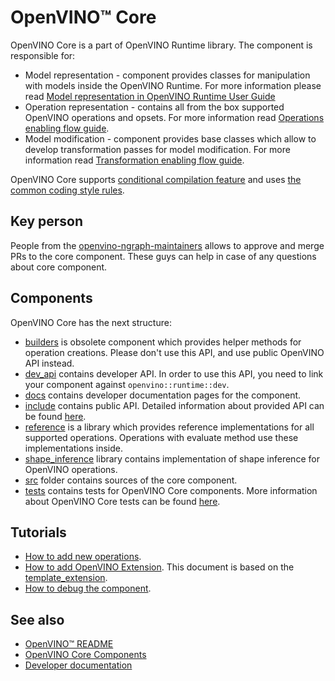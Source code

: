 # OpenVINO™ Core

OpenVINO Core is a part of OpenVINO Runtime library. 
The component is responsible for:
 * Model representation - component provides classes for manipulation with models inside the OpenVINO Runtime. For more information please read [Model representation in OpenVINO Runtime User Guide](https://docs.openvino.ai/2023.0/openvino_docs_OV_UG_Model_Representation.html)
 * Operation representation - contains all from the box supported OpenVINO operations and opsets. For more information read [Operations enabling flow guide](./docs/operation_enabling_flow.md).
 * Model modification - component provides base classes which allow to develop transformation passes for model modification. For more information read [Transformation enabling flow guide](#todo).

OpenVINO Core supports [conditional compilation feature](../../docs/dev/conditional_compilation.md) and uses [the common coding style rules](../../docs/dev/coding_style.md).

## Key person

People from the [openvino-ngraph-maintainers](https://github.com/orgs/openvinotoolkit/teams/openvino-ngraph-maintainers) allows to approve and merge PRs to the core component. These guys can help in case of any questions about core component.

## Components

OpenVINO Core has the next structure:
 * [builders](./builder) is obsolete component which provides helper methods for operation creations. Please don't use this API, and use public OpenVINO API instead.
 * [dev_api](./dev_api) contains developer API. In order to use this API, you need to link your component against `openvino::runtime::dev`.
 * [docs](./docs) contains developer documentation pages for the component.
 * [include](./include) contains public API. Detailed information about provided API can be found [here](./docs/api_details.md).
 * [reference](./reference) is a library which provides reference implementations for all supported operations. Operations with evaluate method use these implementations inside.
 * [shape_inference](./shape_inference) library contains implementation of shape inference for OpenVINO operations.
 * [src](./src) folder contains sources of the core component.
 * [tests](./tests) contains tests for OpenVINO Core components. More information about OpenVINO Core tests can be found [here](./docs/tests.md).

## Tutorials

 * [How to add new operations](./docs/operation_enabling_flow.md).
 * [How to add OpenVINO Extension](https://docs.openvino.ai/2023.0/openvino_docs_Extensibility_UG_Intro.html). This document is based on the [template_extension](./template_extension/new/).
 * [How to debug the component](./docs/debug_capabilities.md).

## See also
 * [OpenVINO™ README](../../README.md)
 * [OpenVINO Core Components](../README.md)
 * [Developer documentation](../../docs/dev/index.md)
